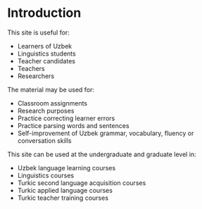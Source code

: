 # Introduction

This site is useful for:   
  
* Learners of Uzbek  
* Linguistics students  
* Teacher candidates  
* Teachers  
* Researchers

The material may be used for:  

* Classroom assignments  
* Research purposes  
* Practice correcting learner errors  
* Practice parsing words and sentences  
* Self-improvement of Uzbek grammar, vocabulary, fluency or conversation skills  

This site can be used at the undergraduate and graduate level in:  

* Uzbek language learning courses
* Linguistics courses
* Turkic second language acquisition courses  
* Turkic applied language courses  
* Turkic teacher training courses  
